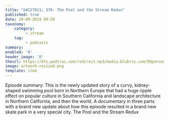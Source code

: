 ```yaml
---
title: "&#127911; 370- The Pool and the Stream Redux"
published: true
date: 20-09-2019 09:59
taxonomy:
    category:
         - stream
    tag:
         - podcasts
summary:
enabled: '0'
header_image: '0'
theurl: https://dts.podtrac.com/redirect.mp3/media.blubrry.com/99percentinvisible/dovetail.prxu.org/96/e89c3ad5-62ef-45c1-a58f-ef9e6fe344e6/01_370_The_Pool_and_the_Stream_Redux_pt_01.mp3
image: artwork-resized.png
template: item
---
```

 
Episode summary: This is the newly updated story of a curvy, kidney-shaped swimming pool born in Northern Europe that had a huge ripple effect on popular culture in Southern California and landscape architecture in Northern California, and then the world. A documentary in three parts with a brand new update about how this episode resulted in a brand new skate park in a very special city. The Pool and the Stream Redux
